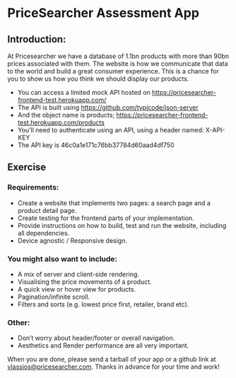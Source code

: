 # PriceSearcher Assessment App

## Introduction:
At Pricesearcher we have a database of 1.1bn products with more than 90bn prices associated
with them. The website is how we communicate that data to the world and build a great
consumer experience. This is a chance for you to show us how you think we should display our
products.

* You can access a limited mock API hosted on
https://pricesearcher-frontend-test.herokuapp.com/
* The API is built using https://github.com/typicode/json-server
* And the object name is products; https://pricesearcher-frontend-test.herokuapp.com/products
* You’ll need to authenticate using an API, using a header named: X-API-KEY
* The API key is 46c0a1e171c76bb37784d60aad4df750

## Exercise

### Requirements:
* Create a website that implements two pages: a search page and a product detail page.
* Create testing for the frontend parts of your implementation.
* Provide instructions on how to build, test and run the website, including all dependencies.
* Device agnostic / Responsive design.


### You might also want to include:
* A mix of server and client-side rendering.
* Visualising the price movements of a product.
* A quick view or hover view for products.
* Pagination/infinite scroll.
* Filters and sorts (e.g. lowest price first, retailer, brand etc).

### Other:
* Don’t worry about header/footer or overall navigation.
* Aesthetics and Render performance are all very important.

When you are done, please send a tarball of your app or a github link at
vlassios@pricesearcher.com. Thanks in advance for your time and work!